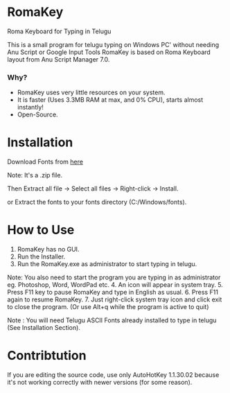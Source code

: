 # RomaKey
Roma Keyboard for Typing in Telugu

This is a small program for telugu typing on Windows PC' without needing Anu Script or Google Input Tools
RomaKey is based on Roma Keyboard layout from Anu Script Manager 7.0.

### Why?
 - RomaKey uses very little resources on your system.
 - It is faster (Uses 3.3MB RAM at max, and 0% CPU), starts almost instantly!
 - Open-Source.

# Installation

Download Fonts from [here](https://www.mediafire.com/file/lgeheukr5wq3o66/Telugu_Fonts.zip/file)

Note: It's a .zip file.

Then Extract all file -> Select all files -> Right-click -> Install.

or
Extract the fonts to your fonts directory (C:/Windows/fonts).

# How to Use
1. RomaKey has no GUI.
2. Run the Installer.
3. Run the RomaKey.exe as administrator to start typing in telugu.

Note: You also need to start the program you are typing in as administrator eg. Photoshop, Word, WordPad etc.
4. An icon will appear in system tray.
5. Press F11 key to pause RomaKey and type in English as usual.
6. Press F11 again to resume RomaKey.
7. Just right-click system tray icon and click exit to close the program. (Or use Alt+q while the program is active to quit)

Note : You will need Telugu ASCII Fonts already installed to type in telugu (See Installation Section).

# Contribtution

If you are editing the source code, use only AutoHotKey 1.1.30.02 because it's not working correctly with newer versions (for some reason).
